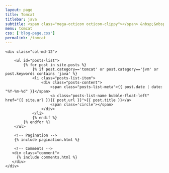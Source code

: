 ```yaml
---
layout: page
title: Tomcat
titlebar: java
subtitle: <span class="mega-octicon octicon-clippy"></span> &nbsp;&nbsp; Java 人的精神家园。
menu: tomcat
css: ['blog-page.css']
permalink: /tomcat
---
```


<div class="row">

    <div class="col-md-12">

        <ul id="posts-list">
            {% for post in site.posts %}
                {% if post.category=='tomcat' or post.category=='jvm' or post.keywords contains 'java' %}
                <li class="posts-list-item">
                    <div class="posts-content">
                        <span class="posts-list-meta">{{ post.date | date: "%Y-%m-%d" }}</span>
                        <a class="posts-list-name bubble-float-left" href="{{ site.url }}{{ post.url }}">{{ post.title }}</a>
                        <span class='circle'></span>
                    </div>
                </li>
                {% endif %}
            {% endfor %}
        </ul> 

        <!-- Pagination -->
        {% include pagination.html %}

        <!-- Comments -->
       <div class="comment">
         {% include comments.html %}
       </div>
    </div>

</div>
<script>
    $(document).ready(function(){

        // Enable bootstrap tooltip
        $("body").tooltip({ selector: '[data-toggle=tooltip]' });

    });
</script>